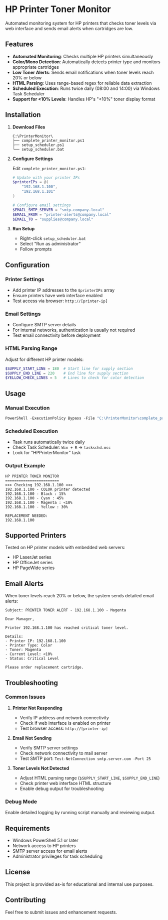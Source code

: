 # HP Printer Toner Monitor

Automated monitoring system for HP printers that checks toner levels via web interface and sends email alerts when cartridges are low.

## Features

- **Automated Monitoring**: Checks multiple HP printers simultaneously
- **Color/Mono Detection**: Automatically detects printer type and monitors appropriate cartridges
- **Low Toner Alerts**: Sends email notifications when toner levels reach 20% or below
- **HTML Parsing**: Uses range-based regex for reliable data extraction
- **Scheduled Execution**: Runs twice daily (08:00 and 14:00) via Windows Task Scheduler
- **Support for <10% Levels**: Handles HP's "<10%" toner display format

## Installation

1. **Download Files**
   ```
   C:\PrinterMonitor\
   ├── complete_printer_monitor.ps1
   ├── setup_scheduler.ps1
   └── setup_scheduler.bat
   ```

2. **Configure Settings**
   
   Edit `complete_printer_monitor.ps1`:
   ```powershell
   # Update with your printer IPs
   $printerIPs = @(
       "192.168.1.100",
       "192.168.1.101"
   )
   
   # Configure email settings
   $EMAIL_SMTP_SERVER = "smtp.company.local"
   $EMAIL_FROM = "printer-alerts@company.local"
   $EMAIL_TO = "supplies@company.local"
   ```

3. **Run Setup**
   - Right-click `setup_scheduler.bat`
   - Select "Run as administrator"
   - Follow prompts

## Configuration

### Printer Settings
- Add printer IP addresses to the `$printerIPs` array
- Ensure printers have web interface enabled
- Test access via browser: `http://[printer-ip]`

### Email Settings
- Configure SMTP server details
- For internal networks, authentication is usually not required
- Test email connectivity before deployment

### HTML Parsing Range
Adjust for different HP printer models:
```powershell
$SUPPLY_START_LINE = 180  # Start line for supply section
$SUPPLY_END_LINE = 220    # End line for supply section
$YELLOW_CHECK_LINES = 5   # Lines to check for color detection
```

## Usage

### Manual Execution
```powershell
PowerShell -ExecutionPolicy Bypass -File "C:\PrinterMonitor\complete_printer_monitor.ps1"
```

### Scheduled Execution
- Task runs automatically twice daily
- Check Task Scheduler: `Win + R` → `taskschd.msc`
- Look for "HPPrinterMonitor" task

### Output Example
```
HP PRINTER TONER MONITOR
========================
>>> Checking 192.168.1.100 <<<
192.168.1.100 - COLOR printer detected
192.168.1.100 - Black : 15%
192.168.1.100 - Cyan : 45%
192.168.1.100 - Magenta : <10%
192.168.1.100 - Yellow : 30%

REPLACEMENT NEEDED:
192.168.1.100
```

## Supported Printers

Tested on HP printer models with embedded web servers:
- HP LaserJet series
- HP OfficeJet series
- HP PageWide series

## Email Alerts

When toner levels reach 20% or below, the system sends detailed email alerts:

```
Subject: PRINTER TONER ALERT - 192.168.1.100 - Magenta

Dear Manager,

Printer 192.168.1.100 has reached critical toner level.

Details:
- Printer IP: 192.168.1.100
- Printer Type: Color
- Toner: Magenta
- Current Level: <10%
- Status: Critical Level

Please order replacement cartridge.
```

## Troubleshooting

### Common Issues

1. **Printer Not Responding**
   - Verify IP address and network connectivity
   - Check if web interface is enabled on printer
   - Test browser access: `http://[printer-ip]`

2. **Email Not Sending**
   - Verify SMTP server settings
   - Check network connectivity to mail server
   - Test SMTP port: `Test-NetConnection smtp.server.com -Port 25`

3. **Toner Levels Not Detected**
   - Adjust HTML parsing range (`$SUPPLY_START_LINE`, `$SUPPLY_END_LINE`)
   - Check printer web interface HTML structure
   - Enable debug output for troubleshooting

### Debug Mode
Enable detailed logging by running script manually and reviewing output.

## Requirements

- Windows PowerShell 5.1 or later
- Network access to HP printers
- SMTP server access for email alerts
- Administrator privileges for task scheduling

## License

This project is provided as-is for educational and internal use purposes.

## Contributing

Feel free to submit issues and enhancement requests.